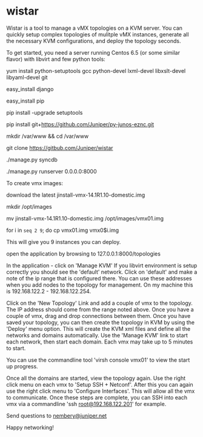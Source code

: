 wistar
======

Wistar is a tool to manage a vMX topologies on a KVM server. You can quickly setup complex topologies of 
mulitple vMX instances, generate all the necessary KVM configurations, and deploy the topology seconds.

To get started, you need a server running Centos 6.5 (or some similar flavor) with libvirt and few python tools:


yum install python-setuptools gcc python-devel lxml-devel libxslt-devel libyaml-devel git

easy_install django

easy_install pip

pip install -upgrade setuptools

pip install git+https://github.com/Juniper/py-junos-eznc.git

mkdir /var/www && cd /var/www

git clone https://gitbub.com/Juniper/wistar

./manage.py syncdb

./manage.py runserver 0.0.0.0:8000

To create vmx images:

download the latest jinstall-vmx-14.1R1.10-domestic.img

mkdir /opt/images

mv jinstall-vmx-14.1R1.10-domestic.img /opt/images/vmx01.img

for i in `seq 2 9`; do cp vmx01.img vmx0$i.img


This will give you 9 instances you can deploy.

open the application by browsing to 127.0.0.1:8000/topologies

In the application - click on 'Manage KVM' If you libvirt environment is setup correctly you should see 
the 'default' network. Click on 'default' and make a note of the ip range that is configured there. You can use these
addresses when you add nodes to the topology for management. On my machine this is 192.168.122.2 - 192.168.122.254.

Click on the 'New Topology' Link and add a couple of vmx to the topology. The IP address should come from the range noted
above. Once you have a couple of vmx, drag and drop connections between them. Once you have saved your topology, you
can then create the topology in KVM by using the 'Deploy' menu option. This will create the KVM xml files and define 
all the networks and domains automatically. Use the 'Manage KVM' link to start each network, then start each domain. 
Each vmx may take up to 5 minutes to start. 

You can use the commandline tool 'virsh console vmx01' to view the start up progress.

Once all the domains are started, view the topology again. Use the right click menu on each vmx to 'Setup SSH + Netconf'.
After this you can again use the right click menu to 'Configure Interfaces'. This will allow all the vmx to 
communicate. Once these steps are complete, you can SSH into each vmx via a commandline 'ssh root@192.168.122.201' for example.


Send questions to nembery@juniper.net 

Happy networking!

